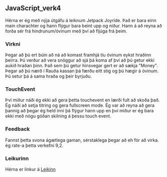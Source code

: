 ## JavaScript_verk4
Hérna er ég með nýja útgáfu á leiknum Jetpack Joyride. Það er bara einn main charachter og hann flýgur bara beint upp og niður. Hann á að reyna að forða sér frá hindrunum/óvinum með því að fljúga frá þeim.
### Virkni
Þegar að þú ert búin að ná að komast framhjá tíu óvinum eykst hraðinn þeirra. Þú verður að vera snöggur að sjá þá koma af því að þú getur ekki aukið hraðan þinn. Það sem þú getur hinsvegar gert er að sækja "Money". Þegar að þú nærð í Rauða kassan þá færðu eitt stig og þú hægir á óvinum. Þú setur þá á sama hraða og þeir byrjuðu.

### TouchEvent
Því miður náði ég ekki að gera þetta touchevent en lærði fult að skoða það.
Ég náði að setja titring og gera fullscreen mode.
Ég var að reyna að gera þannig að þegar ég held inni þá flýgur hann upp en því miður er ég bara ekki með nógu góðan skilning á þessu touch event.

### Feedback
Fannst þetta svona ágætlega gaman, sérstaklega þegar að eh fór að virka. ég rate-a þetta verkefni 9,2.

### Leikurinn
Hérna er linkur á [Leikinn](https://einsiful.github.io/JavaScript_verk4/)
